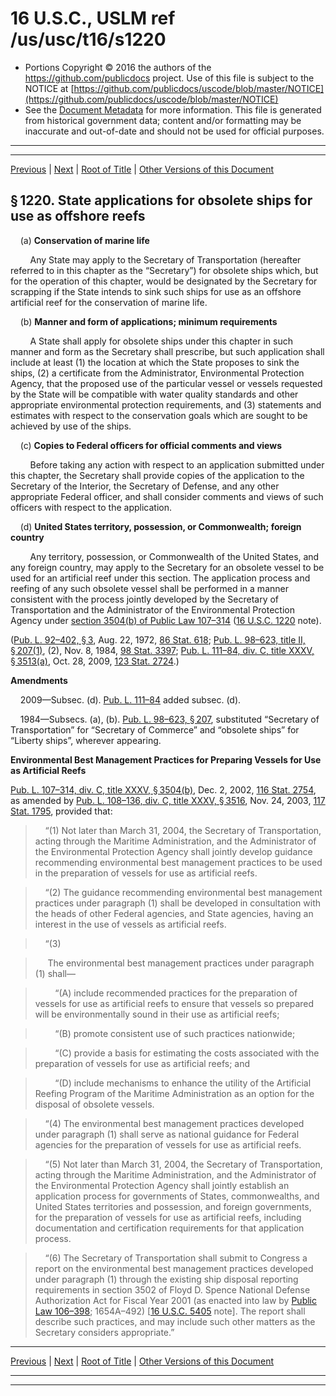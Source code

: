 ---
---

# 16 U.S.C., USLM ref /us/usc/t16/s1220

* Portions Copyright © 2016 the authors of the https://github.com/publicdocs project.
  Use of this file is subject to the NOTICE at [https://github.com/publicdocs/uscode/blob/master/NOTICE](https://github.com/publicdocs/uscode/blob/master/NOTICE)
* See the [Document Metadata](././../../../..//README.md) for more information.
  This file is generated from historical government data; content and/or formatting may be inaccurate and out-of-date and should not be used for official purposes.

----------
----------

[Previous](./../../../..//us/usc/t16/ch25B/m__us_usc_t16_ch25B.md) | [Next](./../../../..//us/usc/t16/ch25B/m__us_usc_t16_s1220a.md) | [Root of Title](./../../../../) | [Other Versions of this Document](https://publicdocs.github.io/go/links?ns=uslm&ref=%2Fus%2Fusc%2Ft16%2Fs1220)

## § 1220. State applications for obsolete ships for use as offshore reefs

    (a) __Conservation of marine life__ 

        Any State may apply to the Secretary of Transportation (hereafter referred to in this chapter as the “Secretary”) for obsolete ships which, but for the operation of this chapter, would be designated by the Secretary for scrapping if the State intends to sink such ships for use as an offshore artificial reef for the conservation of marine life.

    (b) __Manner and form of applications; minimum requirements__ 

        A State shall apply for obsolete ships under this chapter in such manner and form as the Secretary shall prescribe, but such application shall include at least (1) the location at which the State proposes to sink the ships, (2) a certificate from the Administrator, Environmental Protection Agency, that the proposed use of the particular vessel or vessels requested by the State will be compatible with water quality standards and other appropriate environmental protection requirements, and (3) statements and estimates with respect to the conservation goals which are sought to be achieved by use of the ships.

    (c) __Copies to Federal officers for official comments and views__ 

        Before taking any action with respect to an application submitted under this chapter, the Secretary shall provide copies of the application to the Secretary of the Interior, the Secretary of Defense, and any other appropriate Federal officer, and shall consider comments and views of such officers with respect to the application.

    (d) __United States territory, possession, or Commonwealth; foreign country__ 

        Any territory, possession, or Commonwealth of the United States, and any foreign country, may apply to the Secretary for an obsolete vessel to be used for an artificial reef under this section. The application process and reefing of any such obsolete vessel shall be performed in a manner consistent with the process jointly developed by the Secretary of Transportation and the Administrator of the Environmental Protection Agency under [section 3504(b) of Public Law 107–314][/us/pl/107/314/s3504/b] ([16 U.S.C. 1220][/us/usc/t16/s1220] note).

([Pub. L. 92–402, § 3][/us/pl/92/402/s3], Aug. 22, 1972, [86 Stat. 618][/us/stat/86/618]; [Pub. L. 98–623, title II, § 207(1)][/us/pl/98/623/s207/1], (2), Nov. 8, 1984, [98 Stat. 3397][/us/stat/98/3397]; [Pub. L. 111–84, div. C, title XXXV, § 3513(a)][/us/pl/111/84/s3513/a], Oct. 28, 2009, [123 Stat. 2724][/us/stat/123/2724].)

 __Amendments__ 

    2009—Subsec. (d). [Pub. L. 111–84][/us/pl/111/84] added subsec. (d).

    1984—Subsecs. (a), (b). [Pub. L. 98–623, § 207][/us/pl/98/623/s207], substituted “Secretary of Transportation” for “Secretary of Commerce” and “obsolete ships” for “Liberty ships”, wherever appearing.

 __Environmental Best Management Practices for Preparing Vessels for Use as Artificial Reefs__ 

[Pub. L. 107–314, div. C, title XXXV, § 3504(b)][/us/pl/107/314/s3504/b], Dec. 2, 2002, [116 Stat. 2754][/us/stat/116/2754], as amended by [Pub. L. 108–136, div. C, title XXXV, § 3516][/us/pl/108/136/s3516], Nov. 24, 2003, [117 Stat. 1795][/us/stat/117/1795], provided that:

>     “(1) Not later than March 31, 2004, the Secretary of Transportation, acting through the Maritime Administration, and the Administrator of the Environmental Protection Agency shall jointly develop guidance recommending environmental best management practices to be used in the preparation of vessels for use as artificial reefs.

>     “(2) The guidance recommending environmental best management practices under paragraph (1) shall be developed in consultation with the heads of other Federal agencies, and State agencies, having an interest in the use of vessels as artificial reefs.

>     “(3)

>      The environmental best management practices under paragraph (1) shall—

>         “(A) include recommended practices for the preparation of vessels for use as artificial reefs to ensure that vessels so prepared will be environmentally sound in their use as artificial reefs;

>         “(B) promote consistent use of such practices nationwide;

>         “(C) provide a basis for estimating the costs associated with the preparation of vessels for use as artificial reefs; and

>         “(D) include mechanisms to enhance the utility of the Artificial Reefing Program of the Maritime Administration as an option for the disposal of obsolete vessels.

>     “(4) The environmental best management practices developed under paragraph (1) shall serve as national guidance for Federal agencies for the preparation of vessels for use as artificial reefs.

>     “(5) Not later than March 31, 2004, the Secretary of Transportation, acting through the Maritime Administration, and the Administrator of the Environmental Protection Agency shall jointly establish an application process for governments of States, commonwealths, and United States territories and possession, and foreign governments, for the preparation of vessels for use as artificial reefs, including documentation and certification requirements for that application process.

>     “(6) The Secretary of Transportation shall submit to Congress a report on the environmental best management practices developed under paragraph (1) through the existing ship disposal reporting requirements in section 3502 of Floyd D. Spence National Defense Authorization Act for Fiscal Year 2001 (as enacted into law by [Public Law 106–398][/us/pl/106/398]; 1654A–492) \[[16 U.S.C. 5405][/us/usc/t16/s5405] note\]. The report shall describe such practices, and may include such other matters as the Secretary considers appropriate.”

----------

[Previous](./../../../..//us/usc/t16/ch25B/m__us_usc_t16_ch25B.md) | [Next](./../../../..//us/usc/t16/ch25B/m__us_usc_t16_s1220a.md) | [Root of Title](./../../../../) | [Other Versions of this Document](https://publicdocs.github.io/go/links?ns=uslm&ref=%2Fus%2Fusc%2Ft16%2Fs1220)

----------
----------

[/us/pl/107/314/s3504/b]: https://publicdocs.github.io/go/links?ns=uslm&ref=%2Fus%2Fpl%2F107%2F314%2Fs3504%2Fb
[/us/usc/t16/s1220]: https://publicdocs.github.io/go/links?ns=uslm&ref=%2Fus%2Fusc%2Ft16%2Fs1220
[/us/pl/92/402/s3]: https://publicdocs.github.io/go/links?ns=uslm&ref=%2Fus%2Fpl%2F92%2F402%2Fs3
[/us/stat/86/618]: https://publicdocs.github.io/go/links?ns=uslm&ref=%2Fus%2Fstat%2F86%2F618
[/us/pl/98/623/s207/1]: https://publicdocs.github.io/go/links?ns=uslm&ref=%2Fus%2Fpl%2F98%2F623%2Fs207%2F1
[/us/stat/98/3397]: https://publicdocs.github.io/go/links?ns=uslm&ref=%2Fus%2Fstat%2F98%2F3397
[/us/pl/111/84/s3513/a]: https://publicdocs.github.io/go/links?ns=uslm&ref=%2Fus%2Fpl%2F111%2F84%2Fs3513%2Fa
[/us/stat/123/2724]: https://publicdocs.github.io/go/links?ns=uslm&ref=%2Fus%2Fstat%2F123%2F2724
[/us/pl/111/84]: https://publicdocs.github.io/go/links?ns=uslm&ref=%2Fus%2Fpl%2F111%2F84
[/us/pl/98/623/s207]: https://publicdocs.github.io/go/links?ns=uslm&ref=%2Fus%2Fpl%2F98%2F623%2Fs207
[/us/pl/107/314/s3504/b]: https://publicdocs.github.io/go/links?ns=uslm&ref=%2Fus%2Fpl%2F107%2F314%2Fs3504%2Fb
[/us/stat/116/2754]: https://publicdocs.github.io/go/links?ns=uslm&ref=%2Fus%2Fstat%2F116%2F2754
[/us/pl/108/136/s3516]: https://publicdocs.github.io/go/links?ns=uslm&ref=%2Fus%2Fpl%2F108%2F136%2Fs3516
[/us/stat/117/1795]: https://publicdocs.github.io/go/links?ns=uslm&ref=%2Fus%2Fstat%2F117%2F1795
[/us/pl/106/398]: https://publicdocs.github.io/go/links?ns=uslm&ref=%2Fus%2Fpl%2F106%2F398
[/us/usc/t16/s5405]: https://publicdocs.github.io/go/links?ns=uslm&ref=%2Fus%2Fusc%2Ft16%2Fs5405


